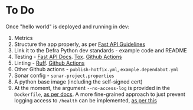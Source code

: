 # To Do
Once "hello world" is deployed and running in dev:

1. Metrics
2. Structure the app properly, as per [Fast API Guidelines](https://fastapi.tiangolo.com/tutorial/bigger-applications/)
3. Link it to the Defra Python dev standards - example code and README
4. Testing - [Fast API Docs](https://fastapi.tiangolo.com/tutorial/testing/#testing-file). [Tox](https://tox.wiki/en/4.21.2/#). [Github Actions](https://docs.github.com/en/actions/use-cases-and-examples/building-and-testing/building-and-testing-python#running-tests-with-tox)
5. Linting - [Ruff](https://docs.astral.sh/ruff/). [Github Actions](https://docs.github.com/en/actions/use-cases-and-examples/building-and-testing/building-and-testing-python#using-ruff-to-lint-code) 
6. Other Github actions - `publish-hotfix.yml`, `example.dependabot.yml`
7. Sonar config - `sonar-project.properties`
8. A python base image (including the self-signed cert)
9. At the moment, the argument `--no-access-log` is provided in the `Dockerfile`, [as per docs](https://www.uvicorn.org/settings/#logging). A more fine-grained approach to just prevent logging access to `/health` can be implemented, [as per this](https://github.com/encode/starlette/issues/864)
